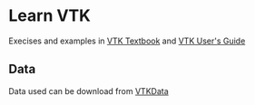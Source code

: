 # Learn VTK

Execises and examples in [VTK Textbook](https://vtk.org/vtk-textbook/) and [VTK User's Guide](https://vtk.org/vtk-users-guide/)

## Data

Data used can be download from [VTKData](https://github.com/naucoin/VTKData)
